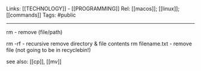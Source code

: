Links: [[TECHNOLOGY]] - [[PROGRAMMING]]
Rel: [[macos]]; [[linux]]; [[commands]]
Tags: #public 

--- 
rm - remove (file/path)

rm -rf - recursive remove directory & file contents
rm filename.txt - remove file (not going to be in recyclebin!)

see also: [[cp]], [[mv]]